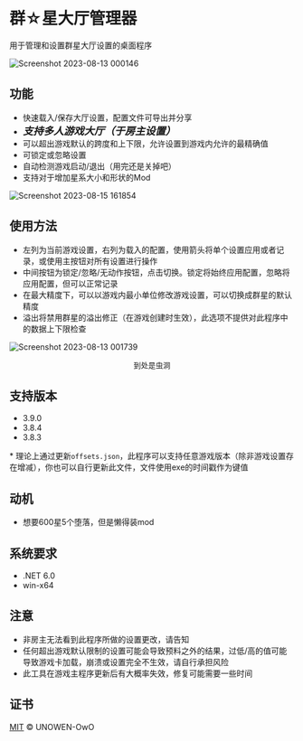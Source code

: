 # 群☆星大厅管理器

用于管理和设置群星大厅设置的桌面程序

![Screenshot 2023-08-13 000146](https://github.com/UNOWEN-OwO/Stellaris-Lobby-Manager/assets/41463621/74469904-e0cb-4b27-be16-53db1969356b)


## 功能
- 快速载入/保存大厅设置，配置文件可导出并分享
- <font size="4">***支持多人游戏大厅（于房主设置）***</font>
- 可以超出游戏默认的跨度和上下限，允许设置到游戏内允许的最精确值
- 可锁定或忽略设置
- 自动检测游戏启动/退出（用完还是关掉吧）
- 支持对于增加星系大小和形状的Mod

![Screenshot 2023-08-15 161854](https://github.com/UNOWEN-OwO/Stellaris-Lobby-Manager/assets/41463621/07168861-1e47-4ed4-9a35-12cbf43228db)


## 使用方法
- 左列为当前游戏设置，右列为载入的配置，使用箭头将单个设置应用或者记录，或使用主按钮对所有设置进行操作
- 中间按钮为锁定/忽略/无动作按钮，点击切换。锁定将始终应用配置，忽略将应用配置，但可以正常记录
- 在最大精度下，可以以游戏内最小单位修改游戏设置，可以切换成群星的默认精度
- 溢出将禁用群星的溢出修正（在游戏创建时生效），此选项不提供对此程序中的数据上下限检查

![Screenshot 2023-08-13 001739](https://github.com/UNOWEN-OwO/Stellaris-Lobby-Manager/assets/41463621/3db6dcf0-054a-46f3-be7f-059cc575f7fe)
<p align="center"><font size="2">到处是虫洞</font></p>

## 支持版本
- 3.9.0
- 3.8.4
- 3.8.3

\* 理论上通过更新`offsets.json`，此程序可以支持任意游戏版本（除非游戏设置存在增减），你也可以自行更新此文件，文件使用exe的时间戳作为键值

## 动机
- 想要600星5个堕落，但是懒得装mod

## 系统要求
- .NET 6.0
- win-x64

## 注意
- 非房主无法看到此程序所做的设置更改，请告知
- 任何超出游戏默认限制的设置可能会导致预料之外的结果，过低/高的值可能导致游戏卡加载，崩溃或设置完全不生效，请自行承担风险
- 此工具在游戏主程序更新后有大概率失效，修复可能需要一些时间

## 证书
[MIT](LICENSE) © UNOWEN-OwO